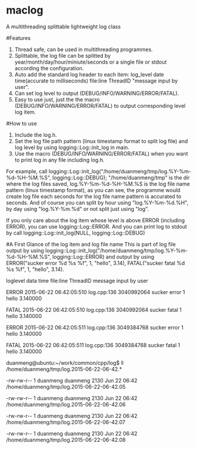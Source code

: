 # maclog
A multithreading splittable lightweight log class

#Features
1. Thread safe, can be used in multithreading programmes.
2. Splittable, the log file can be splitted by year/month/day/hour/miniute/seconds 
   or a single file or stdout according the configuration.
3. Auto add the standard log header to each item:
          log_level date time(accurate to milliseconds) file:line ThreadID "message input by user".
4. Can set log level to output (DEBUG/INFO/WARNING/ERROR/FATAL).
5. Easy to use just, just the the macro (DEBUG/INFO/WARNING/ERROR/FATAL) to output corresponding level log item.

#How to use
1. Include the log.h.
2. Set the log file path pattern (linux timestamp format to split log file) and 
   log level by using logging::Log::init_log in main.
3. Use the macro (DEBUG/INFO/WARNING/ERROR/FATAL) when you want to print log in any file including log.h.

For example,  call
    logging::Log::init_log("/home/duanmeng/tmp/log.%Y-%m-%d-%H-%M.%S", logging::Log::DEBUG);
"/home/duanmeng/tmp" is the dir where the log files saved, log.%Y-%m-%d-%H-%M.%S is the log 
file name pattern (linux timestamp format),
as you can see, the programme would create log file each seconds for the log file name pattern is accurated to seconds.
And of course you can split by hour using "log.%Y-%m-%d.%H", by day using "log.%Y-%m.%d" or not split just using "log".

If you only care about the log item whose level is above ERROR (including ERROR), you can use logging::Log::ERROR.
And you can print log to stdout by call logging::Log::init_log(NULL, logging::Log::DEBUG)

#A First Glance of the log item and log file name
This is part of log file output by using 
logging::Log::init_log("/home/duanmeng/tmp/log.%Y-%m-%d-%H-%M.%S", logging::Log::ERROR)
and output by using ERROR("sucker error %d %s %f", 1, "hello", 3.14), 
FATAL("sucker fatal %d %s %f", 1, "hello", 3.14).

loglevel   data      time         file:line  ThreadID     message input by user

ERROR   2015-06-22 06:42:05:510 log.cpp:136 3040992064  sucker error 1 hello 3.140000

FATAL   2015-06-22 06:42:05:510 log.cpp:136 3040992064  sucker fatal 1 hello 3.140000

ERROR   2015-06-22 06:42:05:511 log.cpp:136 3049384768  sucker error 1 hello 3.140000

FATAL   2015-06-22 06:42:05:511 log.cpp:136 3049384768  sucker fatal 1 hello 3.140000

duanmeng@ubuntu:~/work/common/cpp/log$ ll /home/duanmeng/tmp/log.2015-06-22-06-42.* 

-rw-rw-r-- 1 duanmeng duanmeng 2130 Jun 22 06:42 /home/duanmeng/tmp/log.2015-06-22-06-42.05

-rw-rw-r-- 1 duanmeng duanmeng 2130 Jun 22 06:42 /home/duanmeng/tmp/log.2015-06-22-06-42.06

-rw-rw-r-- 1 duanmeng duanmeng 2130 Jun 22 06:42 /home/duanmeng/tmp/log.2015-06-22-06-42.07

-rw-rw-r-- 1 duanmeng duanmeng 2130 Jun 22 06:42 /home/duanmeng/tmp/log.2015-06-22-06-42.08


